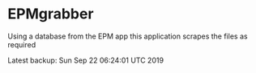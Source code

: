 # EPMgrabber
Using a database from the EPM app this application scrapes the files as required


Latest backup: Sun Sep 22 06:24:01 UTC 2019
